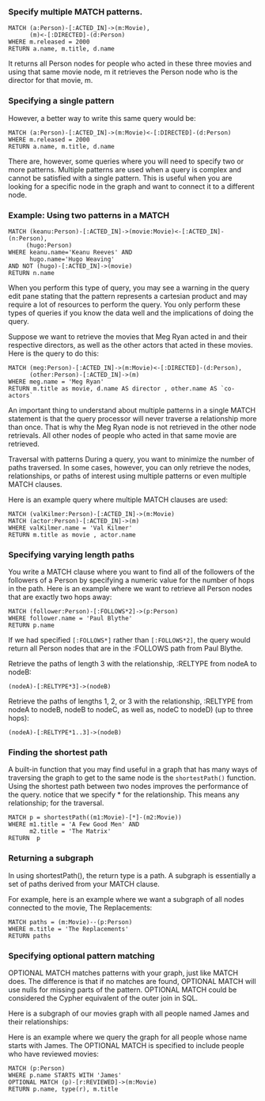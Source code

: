 ### Specify multiple MATCH patterns.

```shell
MATCH (a:Person)-[:ACTED_IN]->(m:Movie),
      (m)<-[:DIRECTED]-(d:Person)
WHERE m.released = 2000
RETURN a.name, m.title, d.name
```

It returns all Person nodes for people who acted in these three movies and using that same movie node, m it retrieves the Person node who is the director for that movie, m.

### Specifying a single pattern

However, a better way to write this same query would be:

```shell
MATCH (a:Person)-[:ACTED_IN]->(m:Movie)<-[:DIRECTED]-(d:Person)
WHERE m.released = 2000
RETURN a.name, m.title, d.name
```

There are, however, some queries where you will need to specify two or more patterns. Multiple patterns are used when a query is complex and cannot be satisfied with a single pattern. This is useful when you are looking for a specific node in the graph and want to connect it to a different node.

### Example: Using two patterns in a MATCH

```shell
MATCH (keanu:Person)-[:ACTED_IN]->(movie:Movie)<-[:ACTED_IN]-(n:Person),
     (hugo:Person)
WHERE keanu.name='Keanu Reeves' AND
      hugo.name='Hugo Weaving'
AND NOT (hugo)-[:ACTED_IN]->(movie)
RETURN n.name
```

When you perform this type of query, you may see a warning in the query edit pane stating that the pattern represents a cartesian product and may require a lot of resources to perform the query. You only perform these types of queries if you know the data well and the implications of doing the query.

Suppose we want to retrieve the movies that Meg Ryan acted in and their respective directors, as well as the other actors that acted in these movies. Here is the query to do this:
```shell
MATCH (meg:Person)-[:ACTED_IN]->(m:Movie)<-[:DIRECTED]-(d:Person),
      (other:Person)-[:ACTED_IN]->(m)
WHERE meg.name = 'Meg Ryan'
RETURN m.title as movie, d.name AS director , other.name AS `co-actors`
```

An important thing to understand about multiple patterns in a single MATCH statement is that the query processor will never traverse a relationship more than once. That is why the Meg Ryan node is not retrieved in the other node retrievals. All other nodes of people who acted in that same movie are retrieved.

Traversal with patterns
During a query, you want to minimize the number of paths traversed. In some cases, however, you can only retrieve the nodes, relationships, or paths of interest using multiple patterns or even multiple MATCH clauses.

Here is an example query where multiple MATCH clauses are used:

```shell
MATCH (valKilmer:Person)-[:ACTED_IN]->(m:Movie)
MATCH (actor:Person)-[:ACTED_IN]->(m)
WHERE valKilmer.name = 'Val Kilmer'
RETURN m.title as movie , actor.name
```


### Specifying varying length paths
You write a MATCH clause where you want to find all of the followers of the followers of a Person by specifying a numeric value for the number of hops in the path. Here is an example where we want to retrieve all Person nodes that are exactly two hops away:

```shell
MATCH (follower:Person)-[:FOLLOWS*2]->(p:Person)
WHERE follower.name = 'Paul Blythe'
RETURN p.name
```

If we had specified `[:FOLLOWS*]` rather than `[:FOLLOWS*2]`, the query would return all Person nodes that are in the :FOLLOWS path from Paul Blythe.

Retrieve the paths of length 3 with the relationship, :RELTYPE from nodeA to nodeB:

```shell
(nodeA)-[:RELTYPE*3]->(nodeB)
```

Retrieve the paths of lengths 1, 2, or 3 with the relationship, :RELTYPE from nodeA to nodeB, nodeB to nodeC, as well as, nodeC to nodeD) (up to three hops):

```shell
(nodeA)-[:RELTYPE*1..3]->(nodeB)
```


### Finding the shortest path
A built-in function that you may find useful in a graph that has many ways of traversing the graph to get to the same node is the `shortestPath()` function. Using the shortest path between two nodes improves the performance of the query.
notice that we specify * for the relationship. This means any relationship; for the traversal.
```shell
MATCH p = shortestPath((m1:Movie)-[*]-(m2:Movie))
WHERE m1.title = 'A Few Good Men' AND
      m2.title = 'The Matrix'
RETURN  p
```

### Returning a subgraph
In using shortestPath(), the return type is a path. A subgraph is essentially a set of paths derived from your MATCH clause.

For example, here is an example where we want a subgraph of all nodes connected to the movie, The Replacements:

```shell
MATCH paths = (m:Movie)--(p:Person)
WHERE m.title = 'The Replacements'
RETURN paths
```


### Specifying optional pattern matching
OPTIONAL MATCH matches patterns with your graph, just like MATCH does. The difference is that if no matches are found, OPTIONAL MATCH will use nulls for missing parts of the pattern. OPTIONAL MATCH could be considered the Cypher equivalent of the outer join in SQL.

Here is a subgraph of our movies graph with all people named James and their relationships:

Here is an example where we query the graph for all people whose name starts with James. The OPTIONAL MATCH is specified to include people who have reviewed movies:

```shell
MATCH (p:Person)
WHERE p.name STARTS WITH 'James'
OPTIONAL MATCH (p)-[r:REVIEWED]->(m:Movie)
RETURN p.name, type(r), m.title
```